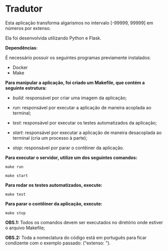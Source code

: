 # Tradutor

Esta aplicação transforma algarismos no intervalo [-99999, 99999] em números por extenso.

Ela foi desenvolvida utilizando Python e Flask.


**Dependências**:

É necessário possuir os seguintes programas previamente instalados:

* Docker
* Make


 **Para manipular a aplicação, foi criado um Makefile, que contém a seguinte estrutura:**

* *build*: responsável por criar uma imagem da aplicação;

* *run*: responsável por executar a aplicação de maneira acoplada ao terminal;

* *test*: responsável por executar os testes automatizados da aplicação;

* *start*: responsável por executar a aplicação de maneira desacoplada ao terminal (cria um processo à parte);

* *stop*: responsável por parar o contêiner da aplicação.

  
**Para executar o servidor, utilize um dos seguintes comandos:**
  
  `make run`
  
  `make start`
  
**Para rodar os testes automatizados, execute:**
  
  `make test`
    
**Para parar o contêiner da aplicação, execute:**
  
  `make stop`
  
  **OBS.1:** Todos os comandos devem ser executados no diretório onde estiver o arquivo Makefile;
  
  
  **OBS.2:** Toda a nomeclatura do código está em português para ficar condizente com o exemplo passado: ("extenso: ").
 

